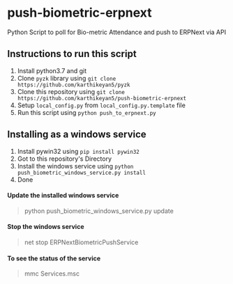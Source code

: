 # push-biometric-erpnext
Python Script to poll for Bio-metric Attendance and push to ERPNext via API

## Instructions to run this script
1. Install python3.7 and git
2. Clone `pyzk` library using `git clone https://github.com/karthikeyan5/pyzk`
3. Clone this repository using `git clone https://github.com/karthikeyan5/push-biometric-erpnext`
4. Setup `local_config.py` from `local_config.py.template` file
5. Run this script using `python push_to_erpnext.py`

## Installing as a windows service
1. Install pywin32 using `pip install pywin32`
2. Got to this repository's Directory
3. Install the windows service using `python push_biometric_windows_service.py install`
4. Done

#### Update the installed windows service
> python push_biometric_windows_service.py update

#### Stop the windows service
> net stop ERPNextBiometricPushService

#### To see the status of the service
> mmc Services.msc


